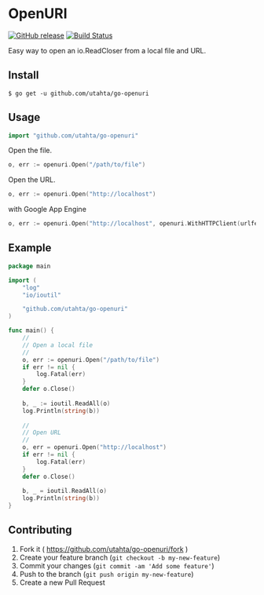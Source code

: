 # OpenURI

[![GitHub release](https://img.shields.io/github/release/utahta/go-openuri.svg)](https://github.com/utahta/go-openuri/releases) 
[![Build Status](https://travis-ci.org/utahta/go-openuri.svg?branch=master)](https://travis-ci.org/utahta/go-openuri)

Easy way to open an io.ReadCloser from a local file and URL.

## Install

```
$ go get -u github.com/utahta/go-openuri
```

## Usage

```go
import "github.com/utahta/go-openuri"
```

Open the file.
```go
o, err := openuri.Open("/path/to/file")
```

Open the URL.
```go
o, err := openuri.Open("http://localhost")
```

with Google App Engine
```go
o, err := openuri.Open("http://localhost", openuri.WithHTTPClient(urlfetch.Client(ctx)))
```

## Example

```go
package main

import (
	"log"
	"io/ioutil"

	"github.com/utahta/go-openuri"
)

func main() {
	//
	// Open a local file
	//
	o, err := openuri.Open("/path/to/file")
	if err != nil {
	    log.Fatal(err)
	}
	defer o.Close()
	
	b, _ := ioutil.ReadAll(o)
	log.Println(string(b))
	
	//
	// Open URL
	//
	o, err = openuri.Open("http://localhost")
	if err != nil {
	    log.Fatal(err)
	}
	defer o.Close()
	
	b, _ = ioutil.ReadAll(o)
	log.Println(string(b))
}
```

## Contributing

1. Fork it ( https://github.com/utahta/go-openuri/fork )
2. Create your feature branch (`git checkout -b my-new-feature`)
3. Commit your changes (`git commit -am 'Add some feature'`)
4. Push to the branch (`git push origin my-new-feature`)
5. Create a new Pull Request

